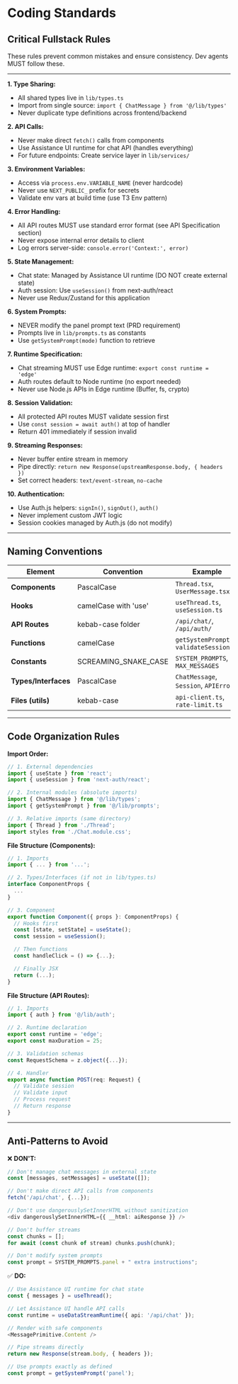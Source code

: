 # Coding Standards

## Critical Fullstack Rules

These rules prevent common mistakes and ensure consistency. Dev agents MUST follow these.

---

**1. Type Sharing:**
- All shared types live in `lib/types.ts`
- Import from single source: `import { ChatMessage } from '@/lib/types'`
- Never duplicate type definitions across frontend/backend

**2. API Calls:**
- Never make direct `fetch()` calls from components
- Use Assistance UI runtime for chat API (handles everything)
- For future endpoints: Create service layer in `lib/services/`

**3. Environment Variables:**
- Access via `process.env.VARIABLE_NAME` (never hardcode)
- Never use `NEXT_PUBLIC_` prefix for secrets
- Validate env vars at build time (use T3 Env pattern)

**4. Error Handling:**
- All API routes MUST use standard error format (see API Specification section)
- Never expose internal error details to client
- Log errors server-side: `console.error('Context:', error)`

**5. State Management:**
- Chat state: Managed by Assistance UI runtime (DO NOT create external state)
- Auth session: Use `useSession()` from next-auth/react
- Never use Redux/Zustand for this application

**6. System Prompts:**
- NEVER modify the panel prompt text (PRD requirement)
- Prompts live in `lib/prompts.ts` as constants
- Use `getSystemPrompt(mode)` function to retrieve

**7. Runtime Specification:**
- Chat streaming MUST use Edge runtime: `export const runtime = 'edge'`
- Auth routes default to Node runtime (no export needed)
- Never use Node.js APIs in Edge runtime (Buffer, fs, crypto)

**8. Session Validation:**
- All protected API routes MUST validate session first
- Use `const session = await auth()` at top of handler
- Return 401 immediately if session invalid

**9. Streaming Responses:**
- Never buffer entire stream in memory
- Pipe directly: `return new Response(upstreamResponse.body, { headers })`
- Set correct headers: `text/event-stream`, `no-cache`

**10. Authentication:**
- Use Auth.js helpers: `signIn()`, `signOut()`, `auth()`
- Never implement custom JWT logic
- Session cookies managed by Auth.js (do not modify)

---

## Naming Conventions

| Element | Convention | Example |
|---------|-----------|---------|
| **Components** | PascalCase | `Thread.tsx`, `UserMessage.tsx` |
| **Hooks** | camelCase with 'use' | `useThread.ts`, `useSession.ts` |
| **API Routes** | kebab-case folder | `/api/chat/`, `/api/auth/` |
| **Functions** | camelCase | `getSystemPrompt()`, `validateSession()` |
| **Constants** | SCREAMING_SNAKE_CASE | `SYSTEM_PROMPTS`, `MAX_MESSAGES` |
| **Types/Interfaces** | PascalCase | `ChatMessage`, `Session`, `APIError` |
| **Files (utils)** | kebab-case | `api-client.ts`, `rate-limit.ts` |

---

## Code Organization Rules

**Import Order:**
```typescript
// 1. External dependencies
import { useState } from 'react';
import { useSession } from 'next-auth/react';

// 2. Internal modules (absolute imports)
import { ChatMessage } from '@/lib/types';
import { getSystemPrompt } from '@/lib/prompts';

// 3. Relative imports (same directory)
import { Thread } from './Thread';
import styles from './Chat.module.css';
```

**File Structure (Components):**
```typescript
// 1. Imports
import { ... } from '...';

// 2. Types/Interfaces (if not in lib/types.ts)
interface ComponentProps {
  ...
}

// 3. Component
export function Component({ props }: ComponentProps) {
  // Hooks first
  const [state, setState] = useState();
  const session = useSession();

  // Then functions
  const handleClick = () => {...};

  // Finally JSX
  return (...);
}
```

**File Structure (API Routes):**
```typescript
// 1. Imports
import { auth } from '@/lib/auth';

// 2. Runtime declaration
export const runtime = 'edge';
export const maxDuration = 25;

// 3. Validation schemas
const RequestSchema = z.object({...});

// 4. Handler
export async function POST(req: Request) {
  // Validate session
  // Validate input
  // Process request
  // Return response
}
```

---

## Anti-Patterns to Avoid

❌ **DON'T:**
```typescript
// Don't manage chat messages in external state
const [messages, setMessages] = useState([]);

// Don't make direct API calls from components
fetch('/api/chat', {...});

// Don't use dangerouslySetInnerHTML without sanitization
<div dangerouslySetInnerHTML={{ __html: aiResponse }} />

// Don't buffer streams
const chunks = [];
for await (const chunk of stream) chunks.push(chunk);

// Don't modify system prompts
const prompt = SYSTEM_PROMPTS.panel + " extra instructions";
```

✅ **DO:**
```typescript
// Use Assistance UI runtime for chat state
const { messages } = useThread();

// Let Assistance UI handle API calls
const runtime = useDataStreamRuntime({ api: '/api/chat' });

// Render with safe components
<MessagePrimitive.Content />

// Pipe streams directly
return new Response(stream.body, { headers });

// Use prompts exactly as defined
const prompt = getSystemPrompt('panel');
```
